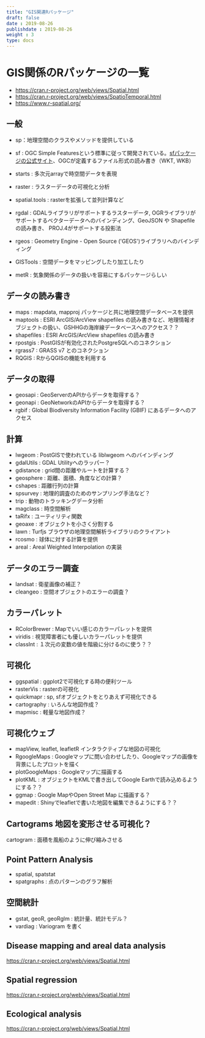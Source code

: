 ```yaml
---
title: "GIS関連Rパッケージ"
draft: false
date : 2019-08-26
publishdate : 2019-08-26
weight : 3
type: docs
---
```


# GIS関係のRパッケージの一覧

- https://cran.r-project.org/web/views/Spatial.html
- https://cran.r-project.org/web/views/SpatioTemporal.html
- https://www.r-spatial.org/


## 一般

 - sp：地理空間のクラスやメソッドを提供している
 - sf : OGC Simple Featuresという標準に従って開発されている。[sfパッケージの公式サイト](https://r-spatial.github.io/sf/index.html)、OGCが定義するファイル形式の読み書き（WKT, WKB）
 - starts : 多次元arrayで時空間データを表現
 - raster : ラスターデータの可視化と分析
 - spatial.tools : rasterを拡張して並列計算など
 - rgdal : GDALライブラリがサポートするラスターデータ, OGRライブラリがサポートするベクターデータへのバインディング、GeoJSON や Shapefile の読み書き、 PROJ.4がサポートする投影法
 - rgeos : Geometry Engine - Open Source ('GEOS')ライブラリへのバインディング
 - GISTools : 空間データをマッピングしたり加工したり

 - metR : 気象関係のデータの扱いを容易にするパッケージらしい

## データの読み書き

 - maps : mapdata, mapproj パッケージと共に地理空間データベースを提供
 - maptools : ESRI ArcGIS/ArcView shapefiles の読み書きなど、地理情報オブジェクトの扱い、GSHHGの海岸線データベースへのアクセス？？
 - shapefiles : ESRI ArcGIS/ArcView shapefiles の読み書き
 - rpostgis : PostGISが有効化されたPostgreSQLへのコネクション
 - rgrass7 : GRASS v7 とのコネクション
 - RQGIS : RからQGISの機能を利用する 
 
## データの取得

 - geosapi : GeoServerのAPIからデータを取得する？
 - geonapi : GeoNetworkのAPIからデータを取得する？
 - rgbif : Global Biodiversity Information Facility (GBIF) にあるデータへのアクセス



## 計算

 - lwgeom : PostGISで使われている liblwgeom へのバインディング
 - gdalUtils : GDAL Utilityへのラッパー？
 - gdistance : grid間の距離やルートを計算する？
 - geosphere : 距離、面積、角度などの計算？
 - cshapes : 距離行列の計算
 - spsurvey : 地理的調査のためのサンプリング手法など？
 - trip : 動物のトラッキングデータ分析
 - magclass : 時空間解析
 - taRifx : ユーティリティ関数
 - geoaxe : オブジェクトを小さく分割する
 - lawn : Turfjs ブラウザの地理空間解析ライブラリのクライアント
 - rcosmo : 球体に対する計算を提供
 - areal : Areal Weighted Interpolation の実装


## データのエラー調査

 - landsat : 衛星画像の補正？
 - cleangeo : 空間オブジェクトのエラーの調査？



## カラーパレット

 - RColorBrewer : Mapでいい感じのカラーパレットを提供
 - viridis : 視覚障害者にも優しいカラーパレットを提供
 - classInt : １次元の変数の値を階級に分けるのに使う？？

## 可視化 

 - ggspatial : ggplot2で可視化する時の便利ツール
 - rasterVis : rasterの可視化
 - quickmapr : sp, sfオブジェクトをとりあえず可視化できる
 - cartography : いろんな地図作成？
 - mapmisc : 軽量な地図作成？

## 可視化ウェブ

 - mapView, leaflet, leafletR インタラクティブな地図の可視化
 - RgoogleMaps : Googleマップに問い合わせしたり、Googleマップの画像を背景にしたプロットを描く
 - plotGoogleMaps : Googleマップに描画する
 - plotKML : オブジェクトをKMLで書き出してGoogle Earthで読み込めるようにする？？
 - ggmap : Google MapやOpen Street Map に描画する？
 - mapedit : Shinyでleafletで書いた地図を編集できるようにする？？

## Cartograms 地図を変形させる可視化？

cartogram : 面積を風船のように伸び縮みさせる

## Point Pattern Analysis

- spatial, spatstat
- spatgraphs : 点のパターンのグラフ解析

## 空間統計

- gstat, geoR, geoRglm : 統計量、統計モデル？
- vardiag : Variogram を書く

## Disease mapping and areal data analysis

https://cran.r-project.org/web/views/Spatial.html

## Spatial regression

https://cran.r-project.org/web/views/Spatial.html

## Ecological analysis

https://cran.r-project.org/web/views/Spatial.html

